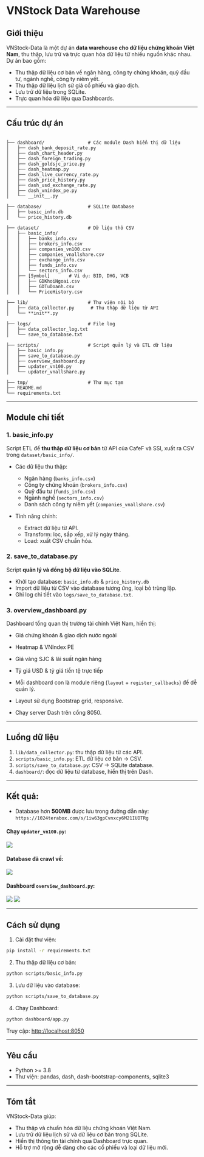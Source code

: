 # VNStock Data Warehouse

## Giới thiệu

VNStock-Data là một dự án **data warehouse cho dữ liệu chứng khoán Việt Nam**, thu thập, lưu trữ và trực quan hóa dữ liệu từ nhiều nguồn khác nhau.
Dự án bao gồm:
- Thu thập dữ liệu cơ bản về ngân hàng, công ty chứng khoán, quỹ đầu tư, ngành nghề, công ty niêm yết.
- Thu thập dữ liệu lịch sử giá cổ phiếu và giao dịch.
- Lưu trữ dữ liệu trong SQLite.
- Trực quan hóa dữ liệu qua Dashboards.

---

## Cấu trúc dự án

```

├── dashboard/                # Các module Dash hiển thị dữ liệu
│   ├── dash_bank_deposit_rate.py
│   ├── dash_chart_header.py
│   ├── dash_foreign_trading.py
│   ├── dash_goldsjc_price.py
│   ├── dash_heatmap.py
│   ├── dash_live_currency_rate.py
│   ├── dash_price_history.py
│   ├── dash_usd_exchange_rate.py
│   ├── dash_vnindex_pe.py
│   └── __init__.py

├── database/                 # SQLite Database
│   ├── basic_info.db
│   └── price_history.db

├── dataset/                  # Dữ liệu thô CSV
│   ├── basic_info/
│   │   ├── banks_info.csv
│   │   ├── brokers_info.csv
│   │   ├── companies_vn100.csv
│   │   ├── companies_vnallshare.csv
│   │   ├── exchange_info.csv
│   │   ├── funds_info.csv
│   │   └── sectors_info.csv
│   ├── [Symbol]       # Ví dụ: BID, DHG, VCB
│   │   ├── GDKhoiNgoai.csv
│   │   ├── GDTuDoanh.csv
│   │   └── PriceHistory.csv

├── lib/                      # Thư viện nội bộ
│   ├── data_collector.py      # Thu thập dữ liệu từ API
│   └── **init**.py

├── logs/                     # File log
│   ├── data_collector_log.txt
│   └── save_to_database.txt

├── scripts/                  # Script quản lý và ETL dữ liệu
│   ├── basic_info.py
│   ├── save_to_database.py
│   ├── overview_dashboard.py
│   ├── updater_vn100.py
│   └── updater_vnallshare.py

├── tmp/                      # Thư mục tạm
├── README.md
└── requirements.txt

````

---

## Module chi tiết

### 1. basic_info.py

Script ETL để **thu thập dữ liệu cơ bản** từ API của CafeF và SSI, xuất ra CSV trong `dataset/basic_info/`.

- Các dữ liệu thu thập:
  - Ngân hàng (`banks_info.csv`)
  - Công ty chứng khoán (`brokers_info.csv`)
  - Quỹ đầu tư (`funds_info.csv`)
  - Ngành nghề (`sectors_info.csv`)
  - Danh sách công ty niêm yết (`companies_vnallshare.csv`)

- Tính năng chính:
  - Extract dữ liệu từ API.
  - Transform: lọc, sắp xếp, xử lý ngày tháng.
  - Load: xuất CSV chuẩn hóa.

### 2. save_to_database.py

Script **quản lý và đồng bộ dữ liệu vào SQLite**.

- Khởi tạo database: `basic_info.db` & `price_history.db`
- Import dữ liệu từ CSV vào database tương ứng, loại bỏ trùng lặp.
- Ghi log chi tiết vào `logs/save_to_database.txt`.

### 3. overview_dashboard.py

Dashboard tổng quan thị trường tài chính Việt Nam, hiển thị:
- Giá chứng khoán & giao dịch nước ngoài
- Heatmap & VNIndex PE
- Giá vàng SJC & lãi suất ngân hàng
- Tỷ giá USD & tỷ giá tiền tệ trực tiếp

- Mỗi dashboard con là module riêng (`layout` + `register_callbacks`) để dễ quản lý.
- Layout sử dụng Bootstrap grid, responsive.
- Chạy server Dash trên cổng 8050.

---

## Luồng dữ liệu

1. `lib/data_collector.py`: thu thập dữ liệu từ các API.
2. `scripts/basic_info.py`: ETL dữ liệu cơ bản → CSV.
3. `scripts/save_to_database.py`: CSV → SQLite database.
4. `dashboard/`: đọc dữ liệu từ database, hiển thị trên Dash.

---

## Kết quả:


- Database hơn **500MB** được lưu trong đường dẫn này: `https://1024terabox.com/s/1iw63gpCvnxcy6M21IUDTRg`

#### Chạy `updater_vn100.py`:

![](./tmp/img_updater.png)


#### Database đã crawl về:
![](./tmp/img_database.png)

#### Dashboard `overview_dashboard.py`:

![](./tmp/img_dashboard1.png)
![](./tmp/img_dashboard2.png)


---
## Cách sử dụng

1. Cài đặt thư viện:

```bash
pip install -r requirements.txt
```

2. Thu thập dữ liệu cơ bản:

```bash
python scripts/basic_info.py
```

3. Lưu dữ liệu vào database:

```bash
python scripts/save_to_database.py
```

4. Chạy Dashboard:

```bash
python dashboard/app.py
```

Truy cập: [http://localhost:8050](http://localhost:8050)

---

## Yêu cầu

* Python >= 3.8
* Thư viện: pandas, dash, dash-bootstrap-components, sqlite3

---

## Tóm tắt

VNStock-Data giúp:

* Thu thập và chuẩn hóa dữ liệu chứng khoán Việt Nam.
* Lưu trữ dữ liệu lịch sử và dữ liệu cơ bản trong SQLite.
* Hiển thị thông tin tài chính qua Dashboard trực quan.
* Hỗ trợ mở rộng dễ dàng cho các cổ phiếu và loại dữ liệu mới.

